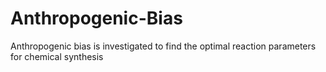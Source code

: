 # Anthropogenic-Bias
Anthropogenic bias is investigated to find the optimal reaction parameters for chemical synthesis
